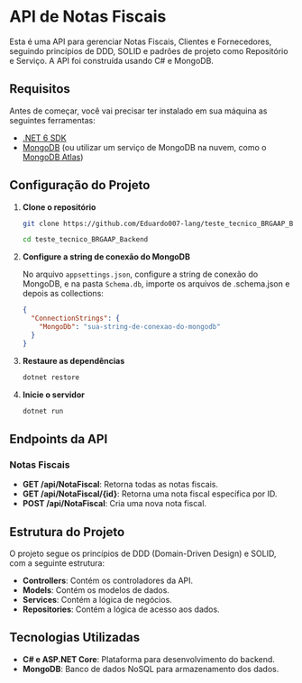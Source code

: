 # API de Notas Fiscais

Esta é uma API para gerenciar Notas Fiscais, Clientes e Fornecedores, seguindo princípios de DDD, SOLID e padrões de projeto como Repositório e Serviço. A API foi construída usando C# e MongoDB.

## Requisitos

Antes de começar, você vai precisar ter instalado em sua máquina as seguintes ferramentas:

- [.NET 6 SDK](https://dotnet.microsoft.com/download/dotnet/6.0)
- [MongoDB](https://www.mongodb.com/try/download/community) (ou utilizar um serviço de MongoDB na nuvem, como o [MongoDB Atlas](https://www.mongodb.com/cloud/atlas))

## Configuração do Projeto

1. **Clone o repositório**

    ```bash
    git clone https://github.com/Eduardo007-lang/teste_tecnico_BRGAAP_Backend.git

    cd teste_tecnico_BRGAAP_Backend
    ```

2. **Configure a string de conexão do MongoDB**

    No arquivo `appsettings.json`, configure a string de conexão do MongoDB, e na pasta `Schema.db`, importe os arquivos de .schema.json e depois as collections:

    ```json
    {
      "ConnectionStrings": {
        "MongoDb": "sua-string-de-conexao-do-mongodb"
      }
    }
    ```

3. **Restaure as dependências**

    ```bash
    dotnet restore
    ```

4. **Inicie o servidor**

    ```bash
    dotnet run
    ```

## Endpoints da API

### Notas Fiscais

- **GET /api/NotaFiscal**: Retorna todas as notas fiscais.
- **GET /api/NotaFiscal/{id}**: Retorna uma nota fiscal específica por ID.
- **POST /api/NotaFiscal**: Cria uma nova nota fiscal.


## Estrutura do Projeto

O projeto segue os princípios de DDD (Domain-Driven Design) e SOLID, com a seguinte estrutura:

- **Controllers**: Contém os controladores da API.
- **Models**: Contém os modelos de dados.
- **Services**: Contém a lógica de negócios.
- **Repositories**: Contém a lógica de acesso aos dados.

## Tecnologias Utilizadas

- **C# e ASP.NET Core**: Plataforma para desenvolvimento do backend.
- **MongoDB**: Banco de dados NoSQL para armazenamento dos dados.

